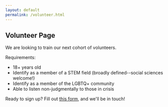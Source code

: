 ```yaml
---
layout: default
permalink: /volunteer.html
---
```


## Volunteer Page

We are looking to train our next cohort of volunteers.

Requirements:
- 18+ years old
- Identify as a member of a STEM field (broadly defined--social sciences welcome!)
- Identify as a member of the LGBTQ+ community
- Able to listen non-judgmentally to those in crisis

Ready to sign up? Fill out [this form](form), and we'll be in touch!
